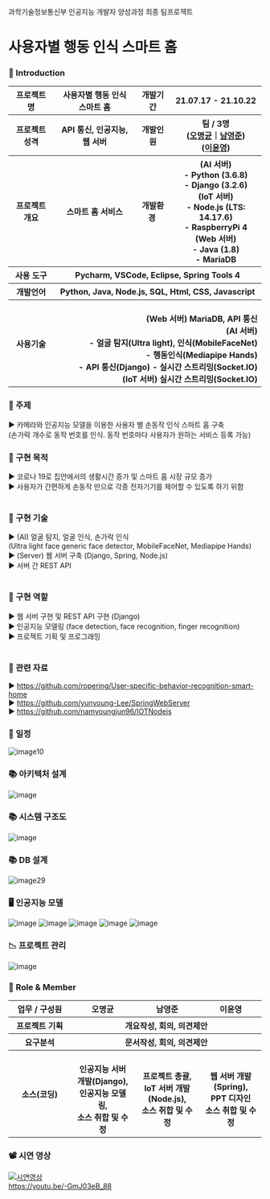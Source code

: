과학기술정보통신부 인공지능 개발자 양성과정 최종 팀프로젝트

# 사용자별 행동 인식 스마트 홈

### 👋 Introduction

<table>
    <tr>
        <th>프로젝트 명 </th>
        <th>사용자별 행동 인식 <br> 스마트 홈</th>
        <th>개발기간</th>
        <th>21.07.17 - 21.10.22</th>
    </tr>
    <tr>
        <th>프로젝트 성격</th>
        <th>API 통신, 인공지능, 웹 서버 </th>
        <th>개발인원</th>
        <th>팀 / 3명<br>
          (<a href="https://github.com/ropering">오명균</a>｜<a href="https://github.com/namyoungjun96">남영준</a>) <br>
          (<a href="https://github.com/yunyoung-Lee/">이윤영</a>)
      </th>
    </tr>
      <tr>
        <th>프로젝트 개요</th>
        <th>스마트 홈 서비스</th>
        <th>개발환경&nbsp;</th>
        <th>
            (AI 서버) <br> - Python (3.6.8)  <br> - Django (3.2.6) <br> 
            (IoT 서버) <br> - Node.js (LTS: 14.17.6)  <br> - RaspberryPi 4 <br>
            (Web 서버) <br> - Java (1.8) <br> - MariaDB <br>
        </th>
    </tr>
    <tr>
        <th>사용 도구</th>
        <th colspan="3">Pycharm, VSCode, Eclipse, Spring Tools 4</th>
    </tr>  
    <tr>
        <th>개발언어</th>
        <th colspan="3">Python, Java, Node.js, SQL, Html, CSS, Javascript</th>
    </tr>
    <tr>
        <th>사용기술</th>
        <th colspan="3" style="text-align:right;">
            <br> (Web 서버) MariaDB, API 통신 
            <br> (AI 서버) <br>
                - 얼굴 탐지(Ultra light), 인식(MobileFaceNet) <br>
                - 행동인식(Mediapipe Hands) <br>
                - API 통신(Django)
                - 실시간 스트리밍(Socket.IO)
            <br> (IoT 서버) 실시간 스트리밍(Socket.IO)
        </th>
    </tr>
</table>

### 📼 주제
▶ 카메라와 인공지능 모델을 이용한 사용자 별 손동작 인식 스마트 홈 구축  <br>
(손가락 개수로 동작 번호를 인식. 동작 번호마다 사용자가 원하는 서비스 등록 가능)

### 🎈 구현 목적 <br>
▶ 코로나 19로 집안에서의 생활시간 증가 및 스마트 홈 시장 규모 증가<br>
▶ 사용자가 간편하게 손동작 만으로 각종 전자기기를 제어할 수 있도록 하기 위함<br><br>

### 📡 구현 기술 <br>
▶ (AI) 얼굴 탐지, 얼굴 인식, 손가락 인식 <br> (Ultra light face generic face detector, MobileFaceNet, Mediapipe Hands) <br>
▶ (Server) 웹 서버 구축 (Django, Spring, Node.js) <br>
▶ 서버 간 REST API <br> <br>

### 🎫 구현 역할 <br>
▶ 웹 서버 구현 및 REST API 구현 (Django) <br>
▶ 인공지능 모델링 (face detection, face recognition, finger recognition) <br>
▶ 프로젝트 기획 및 프로그래밍 <br> <br>

### 🧧 관련 자료 <br>
▶ https://github.com/ropering/User-specific-behavior-recognition-smart-home <br>
▶ https://github.com/yunyoung-Lee/SpringWebServer <br>
▶ https://github.com/namyoungjun96/IOTNodejs <br>

### 📆 일정
![image10](https://user-images.githubusercontent.com/50795314/138651337-7bb06b7b-0150-43da-8f9f-7a74ba21e281.png)

### 📚 아키텍처 설계
![image](https://user-images.githubusercontent.com/50795314/138651492-f9ca7953-9a3c-4129-9609-1702aa6b52e7.png)

### 📚 시스템 구조도
![image](https://user-images.githubusercontent.com/50795314/138651894-63084a76-a73a-447c-b0a1-3f7778433d0f.png)

### 📚 DB 설계
![image29](https://user-images.githubusercontent.com/50795314/138651766-5c228421-5a12-4e08-b86c-c87ee72e6918.png)

### 🖥️ 인공지능 모델
![image](https://user-images.githubusercontent.com/50795314/138652222-59859d8c-e875-4d91-a555-9365683f1bc1.png)
![image](https://user-images.githubusercontent.com/50795314/138652273-4bbd7475-eef7-4c60-bd9d-c654c1ed0ed2.png)
![image](https://user-images.githubusercontent.com/50795314/138652291-3b977c45-6be7-4666-a08e-3bcbafe3b440.png)
![image](https://user-images.githubusercontent.com/50795314/138652303-8b05814b-6efb-4e89-a889-704c26979511.png)
![image](https://user-images.githubusercontent.com/50795314/138652334-f084b178-8361-4fc8-8451-1253de16e9a0.png)

### 📉 프로젝트 관리
![image](https://user-images.githubusercontent.com/50795314/138652378-49346f68-1ad7-4bf1-a0bd-b347d4b73c63.png)

### 📑 Role & Member

<table>
    <tr>
        <th width="16%">업무 / 구성원</th>
        <th width="14%">오명균</th>
        <th width="14%">남영준</th>        
        <th width="14%">이윤영</th>        
    </tr>
    <tr>
        <th>프로젝트 기획</th>
        <th colspan="3"> <center>개요작성, 회의, 의견제안 </center> </th>
    </tr>
    <tr>
        <th>요구분석</th>
        <th colspan="3"> <center> 문서작성, 회의, 의견제안 </center> </th>
    </tr>
        <th>소스(코딩)</th>
        <th>
            <br>인공지능 서버 개발(Django), 
            <br>인공지능 모델링,
            <br>소스 취합 및 수정
        </th>
        <th>
            <br>프로젝트 총괄, 
            <br>IoT 서버 개발(Node.js),
            <br>소스 취합 및 수정
        </th>
        <th>
            <br>웹 서버 개발(Spring),
            <br>PPT 디자인  
            <br>소스 취합 및 수정
        </th>
    </tr>
</table>

### 📽 시연 영상 

[![시연영상](http://img.youtube.com/vi/-GmJ03eB_88/0.jpg)](https://youtu.be/-GmJ03eB_88?t=0s) 
<br> https://youtu.be/-GmJ03eB_88
